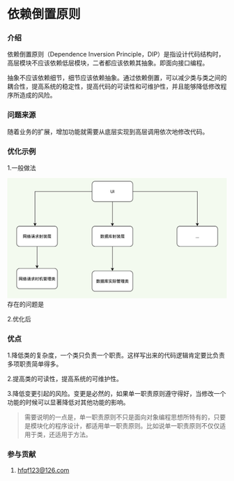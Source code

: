 <!--
 * @Author: hfqf123@126.com
 * @Date: 2023-01-09 08:38:46
 * @LastEditors: user.email
 * @LastEditTime: 2023-01-30 19:48:49
 * @FilePath: /软设流程图/app设计规范/软件设计原则(SOLID)/依赖倒置原则(DIP)/README.md
 * @Description: 
 * 
 * Copyright (c) 2023 by hfqf123@126.com, All Rights Reserved. 
-->
# 依赖倒置原则

### **介绍**
依赖倒置原则（Dependence Inversion Principle，DIP）是指设计代码结构时，高层模块不应该依赖低层模块，二者都应该依赖其抽象。即面向接口编程。

抽象不应该依赖细节，细节应该依赖抽象。通过依赖倒置，可以减少类与类之间的耦合性，提高系统的稳定性，提高代码的可读性和可维护性，并且能够降低修改程序所造成的风险。

### **问题来源**
随着业务的扩展，增加功能就需要从底层实现到高层调用依次地修改代码。

### **优化示例**

1.一般做法

![RUNOOB 图标](./shot1.png)
存在的问题是

2.优化后


### **优点**

1.降低类的复杂度，一个类只负责一个职责。这样写出来的代码逻辑肯定要比负责多项职责简单得多。

2.提高类的可读性，提高系统的可维护性。

3.降低变更引起的风险。变更是必然的，如果单一职责原则遵守得好，当修改一个功能的时候可以显著降低对其他功能的影响。

>需要说明的一点是，单一职责原则不只是面向对象编程思想所特有的，只要是模块化的程序设计，都适用单一职责原则。比如说单一职责原则不仅仅适用于类，还适用于方法。

### **参与贡献**

1.  hfqf123@126.com
